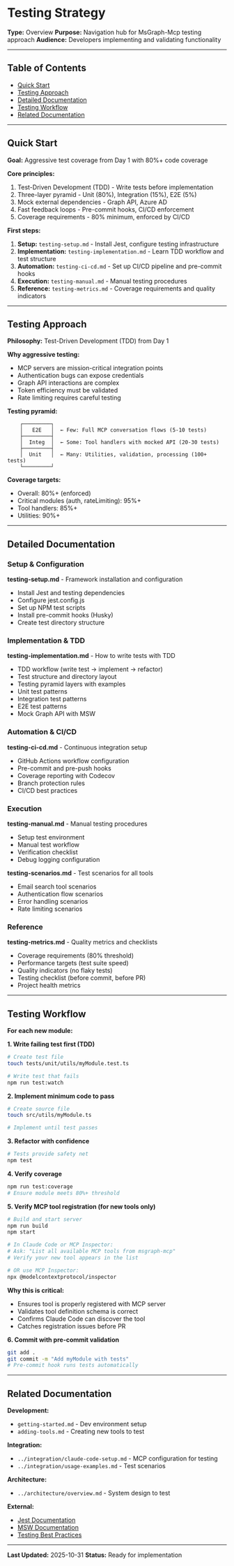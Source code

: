 # Testing Strategy

**Type:** Overview
**Purpose:** Navigation hub for MsGraph-Mcp testing approach
**Audience:** Developers implementing and validating functionality

---

## Table of Contents

- [Quick Start](#quick-start)
- [Testing Approach](#testing-approach)
- [Detailed Documentation](#detailed-documentation)
- [Testing Workflow](#testing-workflow)
- [Related Documentation](#related-documentation)

---

## Quick Start

**Goal:** Aggressive test coverage from Day 1 with 80%+ code coverage

**Core principles:**
1. Test-Driven Development (TDD) - Write tests before implementation
2. Three-layer pyramid - Unit (80%), Integration (15%), E2E (5%)
3. Mock external dependencies - Graph API, Azure AD
4. Fast feedback loops - Pre-commit hooks, CI/CD enforcement
5. Coverage requirements - 80% minimum, enforced by CI/CD

**First steps:**
1. **Setup:** `testing-setup.md` - Install Jest, configure testing infrastructure
2. **Implementation:** `testing-implementation.md` - Learn TDD workflow and test structure
3. **Automation:** `testing-ci-cd.md` - Set up CI/CD pipeline and pre-commit hooks
4. **Execution:** `testing-manual.md` - Manual testing procedures
5. **Reference:** `testing-metrics.md` - Coverage requirements and quality indicators

---

## Testing Approach

**Philosophy:** Test-Driven Development (TDD) from Day 1

**Why aggressive testing:**
- MCP servers are mission-critical integration points
- Authentication bugs can expose credentials
- Graph API interactions are complex
- Token efficiency must be validated
- Rate limiting requires careful testing

**Testing pyramid:**
```
    ┌─────────┐
    │   E2E   │  ← Few: Full MCP conversation flows (5-10 tests)
    ├─────────┤
    │  Integ  │  ← Some: Tool handlers with mocked API (20-30 tests)
    ├─────────┤
    │  Unit   │  ← Many: Utilities, validation, processing (100+ tests)
    └─────────┘
```

**Coverage targets:**
- Overall: 80%+ (enforced)
- Critical modules (auth, rateLimiting): 95%+
- Tool handlers: 85%+
- Utilities: 90%+

---

## Detailed Documentation

### Setup & Configuration

**testing-setup.md** - Framework installation and configuration
- Install Jest and testing dependencies
- Configure jest.config.js
- Set up NPM test scripts
- Install pre-commit hooks (Husky)
- Create test directory structure

### Implementation & TDD

**testing-implementation.md** - How to write tests with TDD
- TDD workflow (write test → implement → refactor)
- Test structure and directory layout
- Testing pyramid layers with examples
- Unit test patterns
- Integration test patterns
- E2E test patterns
- Mock Graph API with MSW

### Automation & CI/CD

**testing-ci-cd.md** - Continuous integration setup
- GitHub Actions workflow configuration
- Pre-commit and pre-push hooks
- Coverage reporting with Codecov
- Branch protection rules
- CI/CD best practices

### Execution

**testing-manual.md** - Manual testing procedures
- Setup test environment
- Manual test workflow
- Verification checklist
- Debug logging configuration

**testing-scenarios.md** - Test scenarios for all tools
- Email search tool scenarios
- Authentication flow scenarios
- Error handling scenarios
- Rate limiting scenarios

### Reference

**testing-metrics.md** - Quality metrics and checklists
- Coverage requirements (80% threshold)
- Performance targets (test suite speed)
- Quality indicators (no flaky tests)
- Testing checklist (before commit, before PR)
- Project health metrics

---

## Testing Workflow

**For each new module:**

**1. Write failing test first (TDD)**
```bash
# Create test file
touch tests/unit/utils/myModule.test.ts

# Write test that fails
npm run test:watch
```

**2. Implement minimum code to pass**
```bash
# Create source file
touch src/utils/myModule.ts

# Implement until test passes
```

**3. Refactor with confidence**
```bash
# Tests provide safety net
npm test
```

**4. Verify coverage**
```bash
npm run test:coverage
# Ensure module meets 80%+ threshold
```

**5. Verify MCP tool registration (for new tools only)**
```bash
# Build and start server
npm run build
npm start

# In Claude Code or MCP Inspector:
# Ask: "List all available MCP tools from msgraph-mcp"
# Verify your new tool appears in the list

# OR use MCP Inspector:
npx @modelcontextprotocol/inspector
```

**Why this is critical:**
- Ensures tool is properly registered with MCP server
- Validates tool definition schema is correct
- Confirms Claude Code can discover the tool
- Catches registration issues before PR

**6. Commit with pre-commit validation**
```bash
git add .
git commit -m "Add myModule with tests"
# Pre-commit hook runs tests automatically
```

---

## Related Documentation

**Development:**
- `getting-started.md` - Dev environment setup
- `adding-tools.md` - Creating new tools to test

**Integration:**
- `../integration/claude-code-setup.md` - MCP configuration for testing
- `../integration/usage-examples.md` - Test scenarios

**Architecture:**
- `../architecture/overview.md` - System design to test

**External:**
- [Jest Documentation](https://jestjs.io/docs/getting-started)
- [MSW Documentation](https://mswjs.io/docs/)
- [Testing Best Practices](https://testingjavascript.com/)

---

**Last Updated:** 2025-10-31
**Status:** Ready for implementation
